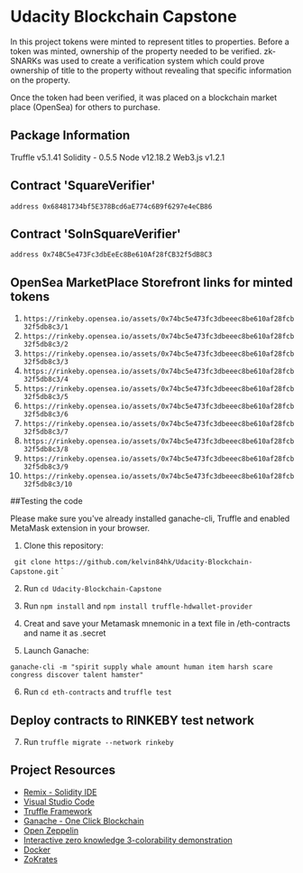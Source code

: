 # Udacity Blockchain Capstone

In this project tokens were minted to represent titles to properties. Before a token was minted, ownership of the property needed to be verified. zk-SNARKs was used to create a verification system which could prove ownership of title to the property without revealing that specific information on the property. 

Once the token had been verified, it was placed on a blockchain market place (OpenSea) for others to purchase. 

## Package Information

Truffle v5.1.41
Solidity - 0.5.5
Node v12.18.2
Web3.js v1.2.1

## Contract 'SquareVerifier'
`address 0x68481734bf5E378Bcd6aE774c6B9f6297e4eCB86`

## Contract 'SolnSquareVerifier'
`address 0x74BC5e473Fc3dbEeEc8Be610Af28fCB32f5dB8C3`

## OpenSea MarketPlace Storefront links for minted tokens

1. `https://rinkeby.opensea.io/assets/0x74bc5e473fc3dbeeec8be610af28fcb32f5db8c3/1`
2. `https://rinkeby.opensea.io/assets/0x74bc5e473fc3dbeeec8be610af28fcb32f5db8c3/2`
3. `https://rinkeby.opensea.io/assets/0x74bc5e473fc3dbeeec8be610af28fcb32f5db8c3/3`
4. `https://rinkeby.opensea.io/assets/0x74bc5e473fc3dbeeec8be610af28fcb32f5db8c3/4`
5. `https://rinkeby.opensea.io/assets/0x74bc5e473fc3dbeeec8be610af28fcb32f5db8c3/5`
6. `https://rinkeby.opensea.io/assets/0x74bc5e473fc3dbeeec8be610af28fcb32f5db8c3/6`
7. `https://rinkeby.opensea.io/assets/0x74bc5e473fc3dbeeec8be610af28fcb32f5db8c3/7`
8. `https://rinkeby.opensea.io/assets/0x74bc5e473fc3dbeeec8be610af28fcb32f5db8c3/8`
9. `https://rinkeby.opensea.io/assets/0x74bc5e473fc3dbeeec8be610af28fcb32f5db8c3/9`
10. `https://rinkeby.opensea.io/assets/0x74bc5e473fc3dbeeec8be610af28fcb32f5db8c3/10`

##Testing the code

Please make sure you've already installed ganache-cli, Truffle and enabled MetaMask extension in your browser.

1. Clone this repository:

`
git clone https://github.com/kelvin84hk/Udacity-Blockchain-Capstone.git`
`

2. Run  `cd Udacity-Blockchain-Capstone`

3. Run `npm install` and `npm install truffle-hdwallet-provider`

4. Creat and save your Metamask mnemonic in a text file in /eth-contracts and name it as .secret

5. Launch Ganache:

```
ganache-cli -m "spirit supply whale amount human item harsh scare congress discover talent hamster"
```

6. Run `cd eth-contracts` and `truffle test`

## Deploy contracts to RINKEBY test network

7. Run `truffle migrate --network rinkeby`

## Project Resources

* [Remix - Solidity IDE](https://remix.ethereum.org/)
* [Visual Studio Code](https://code.visualstudio.com/)
* [Truffle Framework](https://truffleframework.com/)
* [Ganache - One Click Blockchain](https://truffleframework.com/ganache)
* [Open Zeppelin ](https://openzeppelin.org/)
* [Interactive zero knowledge 3-colorability demonstration](http://web.mit.edu/~ezyang/Public/graph/svg.html)
* [Docker](https://docs.docker.com/install/)
* [ZoKrates](https://github.com/Zokrates/ZoKrates)
